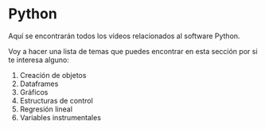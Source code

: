 # Python

Aquí se encontrarán todos los vídeos relacionados al software Python.

Voy a hacer una lista de temas que puedes encontrar en esta sección por si te interesa alguno:

1. Creación de objetos
2. Dataframes
3. Gráficos
4. Estructuras de control
5. Regresión lineal
6. Variables instrumentales

